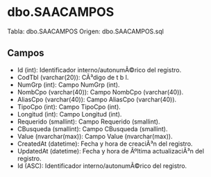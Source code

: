 ﻿# dbo.SAACAMPOS

Tabla: dbo.SAACAMPOS
Origen: dbo.SAACAMPOS.sql

## Campos

- Id (int): Identificador interno/autonumÃ©rico del registro.
- CodTbl (varchar(20)): CÃ³digo de t b l.
- NumGrp (int): Campo NumGrp (int).
- NombCpo (varchar(40)): Campo NombCpo (varchar(40)).
- AliasCpo (varchar(40)): Campo AliasCpo (varchar(40)).
- TipoCpo (int): Campo TipoCpo (int).
- Longitud (int): Campo Longitud (int).
- Requerido (smallint): Campo Requerido (smallint).
- CBusqueda (smallint): Campo CBusqueda (smallint).
- Value (nvarchar(max)): Campo Value (nvarchar(max)).
- CreatedAt (datetime): Fecha y hora de creaciÃ³n del registro.
- UpdatedAt (datetime): Fecha y hora de Ãºltima actualizaciÃ³n del registro.
- Id (ASC): Identificador interno/autonumÃ©rico del registro.

